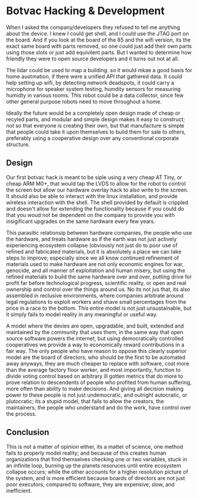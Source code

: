 # Botvac Hacking & Development 
When I asked the company/developers they refused to tell me anything about the
device. I knew I could get shell, and I could use the JTAG port on the board.
And if you look at the board of the 85 and the wifi version, its the exact same
board with parts removed, so one could just add their own parts using those
slots or just add equivilent parts. But I wanted to determine how friendly they
were to open source developers and it turns out not at all. 

The lidar could be used to map a building. so it would mkae a good basis for
home auotmation, if there were a unified API that gathered data. It could help
setting up wifi, by detecting network deadspots, it could carry a microphone for
speaker system testing, humdity sensors for measuring humidty in various rooms.
This robot could be a data collector, since few other general purpose robots
need to move throughout a home. 

Ideally the future would be a completely open design made of cheap or recyled
parts, and modular and simple design makes it easy to construct; not so that
everyone is creating their own, but that manufacture is simple that people could
take it upon themselves to build them for sale to others, preferably using a
cooperative design over any conventional corporate structure. 

## Design 
Our first botvac hack is meant to be siple using a very cheap AT Tiny, or cheap
ARM M0+, that would tap the LVDS to allow for the robot to control the screen
but allow our hardware overlay hack to also write to the screen. It should also
be able to interact with the linux installation, and provide wireless
interaction with the shell. The shell provided by default is crippled and
doesn't allow for extending the functionality because if you could do that you
woud not be dependent on the company to provide you with insigificant upgrades
on the same hardware every few years. 

This parasitic relationsip between hardware companies, the people who use the
hardware, and treats hardware as if the earth was not just actively experiencing
ecosystem collapse (obviously not just do to poor use of refined and fabricated
materials, but it is absolutely a place we can take steps to improve; especially
since we all know continued refinement of materials used to make hardware are
not only economic engines for war, genocide, and all manner of exploitation and
human misery, but using the refined materials to build the same hardware over
and over, putting drive for profit far before technological progress, scientific
reality, or open and real ownership and control over the things around us. No
its not jus that, its also assembled in reclusive environments, where companies
arbitrate around legal regulations to exploit workers and shave small
percentages from the price in a race to the bottom. This entire model is not
just unsustainable, but it simply fails to model reality in any meaningful or
useful way. 

A model where the devies are open, upgradable, and built, extended and
maintained by the community that uses them; in the same way that open source
software powers the internet, but using democratically controlled cooperatives
we provide a way to economically reward contributions in a fair way. The only
people who have reason to oppose this clearly superior model are the board of
directors, who should be the first to be automated away anyways, they are much
cheaper to replace with software, cost more than the average factory floor
worker, and most importantly, function to divide voting control based on
arbitrary ill gotten metrics that do more to prove relation to descendents of
people who profited from human suffering, more often than ability to make
decisions. And giving all decision making power to these people is not just
undemocratic, and outright autocratic, or plutocratic; its a stupid model, that
fails to allow the creators, the maintainers, the people who understand and do
the work, have control over the process. 

## Conclusion
This is not a matter of opinion either, its a matter of science, one method
fails to properly model reality; and because of this creates human organizations
that find themselves checking one or two variables, stuck in an infinite loop,
burning up the planets resoruces until entire ecosystem collapse occurs; while
the other accounts for a higher resolution picture of the system, and is more
efficient because boards of directors are not just poor executors, compared to
software, they are expensive, slow, and inefficient. 


